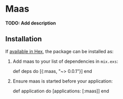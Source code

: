 # Maas

**TODO: Add description**

## Installation

If [available in Hex](https://hex.pm/docs/publish), the package can be installed as:

  1. Add maas to your list of dependencies in `mix.exs`:

        def deps do
          [{:maas, "~> 0.0.1"}]
        end

  2. Ensure maas is started before your application:

        def application do
          [applications: [:maas]]
        end

